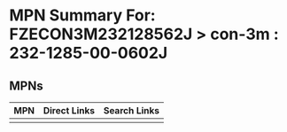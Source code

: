 



# MPN Summary For: FZECON3M232128562J > con-3m : 232-1285-00-0602J

## MPNs
  

|MPN|Direct Links|Search Links|
| :--- | :--- | :--- |
||||

